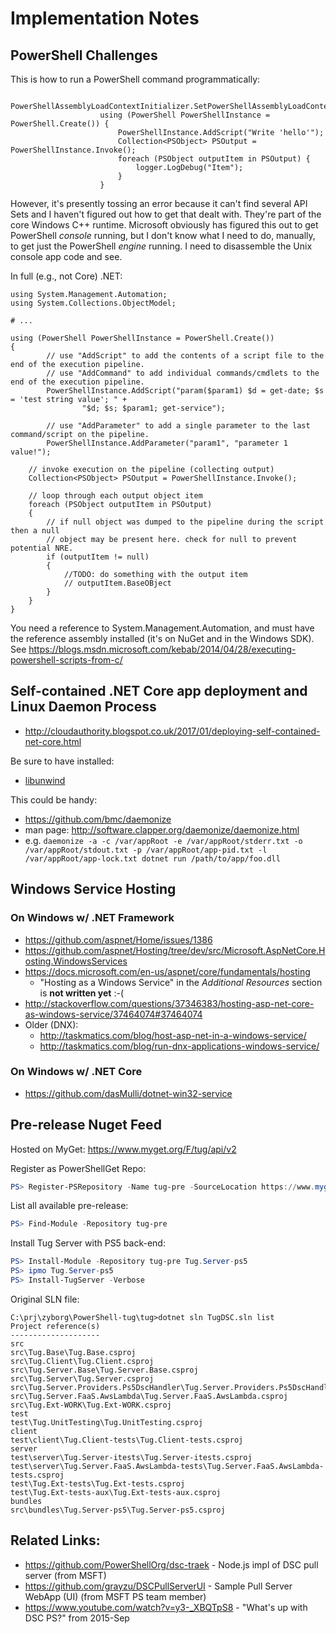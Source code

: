 # Implementation Notes

## PowerShell Challenges

This is how to run a PowerShell command programmatically:

```
                    PowerShellAssemblyLoadContextInitializer.SetPowerShellAssemblyLoadContext(AppContext.BaseDirectory);
                    using (PowerShell PowerShellInstance = PowerShell.Create()) {
                        PowerShellInstance.AddScript("Write 'hello'");
                        Collection<PSObject> PSOutput = PowerShellInstance.Invoke();
                        foreach (PSObject outputItem in PSOutput) {
                            logger.LogDebug("Item");
                        }
                    }
```

However, it's presently tossing an error because it can't find several API Sets and I haven't
figured out how to get that dealt with. They're part of the core Windows C++ runtime. Microsoft
obviously has figured this out to get PowerShell _console_ running, but I don't know what I need
to do, manually, to get just the PowerShell _engine_ running. I need to disassemble the Unix
console app code and see.

In full (e.g., not Core) .NET:

```
using System.Management.Automation;
using System.Collections.ObjectModel;

# ...

using (PowerShell PowerShellInstance = PowerShell.Create())
{
        // use "AddScript" to add the contents of a script file to the end of the execution pipeline.
        // use "AddCommand" to add individual commands/cmdlets to the end of the execution pipeline.
        PowerShellInstance.AddScript("param($param1) $d = get-date; $s = 'test string value'; " +
                "$d; $s; $param1; get-service");

        // use "AddParameter" to add a single parameter to the last command/script on the pipeline.
        PowerShellInstance.AddParameter("param1", "parameter 1 value!");  

    // invoke execution on the pipeline (collecting output)
    Collection<PSObject> PSOutput = PowerShellInstance.Invoke();

    // loop through each output object item
    foreach (PSObject outputItem in PSOutput)
    {
        // if null object was dumped to the pipeline during the script then a null
        // object may be present here. check for null to prevent potential NRE.
        if (outputItem != null)
        {
            //TODO: do something with the output item 
            // outputItem.BaseOBject
        }
    }
}
```

You need a reference to System.Management.Automation, and must have the reference assembly installed (it's on NuGet and in the Windows SDK). See https://blogs.msdn.microsoft.com/kebab/2014/04/28/executing-powershell-scripts-from-c/

## Self-contained .NET Core app deployment and Linux Daemon Process

* http://cloudauthority.blogspot.co.uk/2017/01/deploying-self-contained-net-core.html

Be sure to have installed:
* [libunwind](http://www.nongnu.org/libunwind/)

This could be handy:
* https://github.com/bmc/daemonize
* man page:  http://software.clapper.org/daemonize/daemonize.html
* e.g.  `daemonize -a -c /var/appRoot -e /var/appRoot/stderr.txt -o /var/appRoot/stdout.txt -p /var/appRoot/app-pid.txt -l /var/appRoot/app-lock.txt dotnet run /path/to/app/foo.dll`

## Windows Service Hosting

### On Windows w/ .NET Framework
* https://github.com/aspnet/Home/issues/1386
* https://github.com/aspnet/Hosting/tree/dev/src/Microsoft.AspNetCore.Hosting.WindowsServices
* https://docs.microsoft.com/en-us/aspnet/core/fundamentals/hosting
  * "Hosting as a Windows Service" in the *Additional Resources* section is **not written yet** :-(
* http://stackoverflow.com/questions/37346383/hosting-asp-net-core-as-windows-service/37464074#37464074
* Older (DNX):
  * http://taskmatics.com/blog/host-asp-net-in-a-windows-service/
  * http://taskmatics.com/blog/run-dnx-applications-windows-service/

### On Windows w/ .NET Core
* https://github.com/dasMulli/dotnet-win32-service

## Pre-release Nuget Feed

Hosted on MyGet:  https://www.myget.org/F/tug/api/v2

Register as PowerShellGet Repo:
```PowerShell
PS> Register-PSRepository -Name tug-pre -SourceLocation https://www.myget.org/F/tug/api/v2 -PackageManagementProvider nuget -Verbose
```

List all available pre-release:
```PowerShell
PS> Find-Module -Repository tug-pre
```

Install Tug Server with PS5 back-end:
```PowerShell
PS> Install-Module -Repository tug-pre Tug.Server-ps5
PS> ipmo Tug.Server-ps5
PS> Install-TugServer -Verbose
```


Original SLN file:
```
C:\prj\zyborg\PowerShell-tug\tug>dotnet sln TugDSC.sln list
Project reference(s)
--------------------
src
src\Tug.Base\Tug.Base.csproj
src\Tug.Client\Tug.Client.csproj
src\Tug.Server.Base\Tug.Server.Base.csproj
src\Tug.Server\Tug.Server.csproj
src\Tug.Server.Providers.Ps5DscHandler\Tug.Server.Providers.Ps5DscHandler.csproj
src\Tug.Server.FaaS.AwsLambda\Tug.Server.FaaS.AwsLambda.csproj
src\Tug.Ext-WORK\Tug.Ext-WORK.csproj
test
test\Tug.UnitTesting\Tug.UnitTesting.csproj
client
test\client\Tug.Client-tests\Tug.Client-tests.csproj
server
test\server\Tug.Server-itests\Tug.Server-itests.csproj
test\server\Tug.Server.FaaS.AwsLambda-tests\Tug.Server.FaaS.AwsLambda-tests.csproj
test\Tug.Ext-tests\Tug.Ext-tests.csproj
test\Tug.Ext-tests-aux\Tug.Ext-tests-aux.csproj
bundles
src\bundles\Tug.Server-ps5\Tug.Server-ps5.csproj
```

## Related Links:
* https://github.com/PowerShellOrg/dsc-traek - Node.js impl of DSC pull server (from MSFT)
* https://github.com/grayzu/DSCPullServerUI - Sample Pull Server WebApp (UI) (from MSFT PS team member)
* https://www.youtube.com/watch?v=y3-_XBQTpS8 - "What's up with DSC PS?" from 2015-Sep
